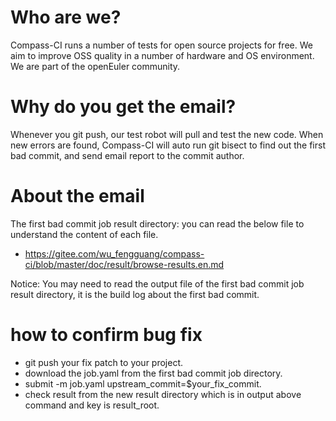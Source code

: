# Who are we?

Compass-CI runs a number of tests for open source projects for free.
We aim to improve OSS quality in a number of hardware and OS environment.
We are part of the openEuler community.

# Why do you get the email?

Whenever you git push, our test robot will pull and test the new code.
When new errors are found, Compass-CI will auto run git bisect to find out the first bad commit,
and send email report to the commit author.

# About the email

The first bad commit job result directory:
you can read the below file to understand the content of each file.
- https://gitee.com/wu_fengguang/compass-ci/blob/master/doc/result/browse-results.en.md

Notice:
You may need to read the output file of the first bad commit job result directory,
it is the build log about the first bad commit.

# how to confirm bug fix

- git push your fix patch to your project.
- download the job.yaml from the first bad commit job directory.
- submit -m job.yaml upstream_commit=$your_fix_commit.
- check result from the new result directory which is in output above command and key is result_root.
